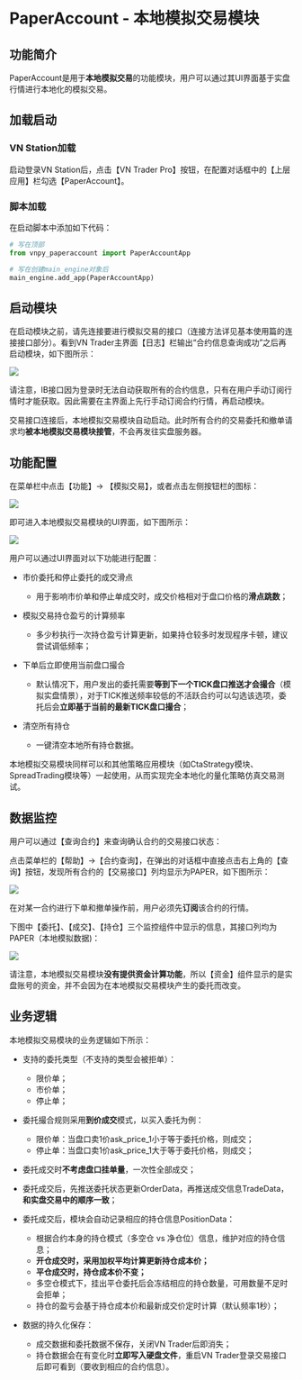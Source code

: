 # PaperAccount - 本地模拟交易模块


## 功能简介

PaperAccount是用于**本地模拟交易**的功能模块，用户可以通过其UI界面基于实盘行情进行本地化的模拟交易。

## 加载启动

### VN Station加载

 启动登录VN Station后，点击【VN Trader Pro】按钮，在配置对话框中的【上层应用】栏勾选【PaperAccount】。

### 脚本加载

在启动脚本中添加如下代码：

```python 3
# 写在顶部
from vnpy_paperaccount import PaperAccountApp

# 写在创建main_engine对象后
main_engine.add_app(PaperAccountApp)
```


## 启动模块

在启动模块之前，请先连接要进行模拟交易的接口（连接方法详见基本使用篇的连接接口部分）。看到VN Trader主界面【日志】栏输出“合约信息查询成功”之后再启动模块，如下图所示：

![](https://vnpy-doc.oss-cn-shanghai.aliyuncs.com/cta_strategy/1.png)

请注意，IB接口因为登录时无法自动获取所有的合约信息，只有在用户手动订阅行情时才能获取。因此需要在主界面上先行手动订阅合约行情，再启动模块。

交易接口连接后，本地模拟交易模块自动启动。此时所有合约的交易委托和撤单请求均**被本地模拟交易模块接管**，不会再发往实盘服务器。


## 功能配置

在菜单栏中点击【功能】-> 【模拟交易】，或者点击左侧按钮栏的图标：

![](https://vnpy-doc.oss-cn-shanghai.aliyuncs.com/paper_account/4.png)

即可进入本地模拟交易模块的UI界面，如下图所示：

![](https://vnpy-doc.oss-cn-shanghai.aliyuncs.com/paper_account/5.png)

用户可以通过UI界面对以下功能进行配置：

- 市价委托和停止委托的成交滑点
  - 用于影响市价单和停止单成交时，成交价格相对于盘口价格的**滑点跳数**；

- 模拟交易持仓盈亏的计算频率
  - 多少秒执行一次持仓盈亏计算更新，如果持仓较多时发现程序卡顿，建议尝试调低频率；

- 下单后立即使用当前盘口撮合
  - 默认情况下，用户发出的委托需要**等到下一个TICK盘口推送才会撮合**（模拟实盘情景），对于TICK推送频率较低的不活跃合约可以勾选该选项，委托后会**立即基于当前的最新TICK盘口撮合**；

- 清空所有持仓
  - 一键清空本地所有持仓数据。

本地模拟交易模块同样可以和其他策略应用模块（如CtaStrategy模块、SpreadTrading模块等）一起使用，从而实现完全本地化的量化策略仿真交易测试。


## 数据监控

用户可以通过【查询合约】来查询确认合约的交易接口状态：

点击菜单栏的【帮助】->【合约查询】，在弹出的对话框中直接点击右上角的【查询】按钮，发现所有合约的【交易接口】列均显示为PAPER，如下图所示：

![](https://vnpy-doc.oss-cn-shanghai.aliyuncs.com/paper_account/2.png)

在对某一合约进行下单和撤单操作前，用户必须先**订阅**该合约的行情。

下图中【委托】、【成交】、【持仓】三个监控组件中显示的信息，其接口列均为PAPER（本地模拟数据)：

![](https://vnpy-doc.oss-cn-shanghai.aliyuncs.com/paper_account/3.png)

请注意，本地模拟交易模块**没有提供资金计算功能**，所以【资金】组件显示的是实盘账号的资金，并不会因为在本地模拟交易模块产生的委托而改变。


## 业务逻辑

本地模拟交易模块的业务逻辑如下所示：

- 支持的委托类型（不支持的类型会被拒单）：

  - 限价单；
  - 市价单；
  - 停止单；

- 委托撮合规则采用**到价成交**模式，以买入委托为例：

  - 限价单：当盘口卖1价ask_price_1小于等于委托价格，则成交；
  - 停止单：当盘口卖1价ask_price_1大于等于委托价格，则成交；

- 委托成交时**不考虑盘口挂单量**，一次性全部成交；

- 委托成交后，先推送委托状态更新OrderData，再推送成交信息TradeData，**和实盘交易中的顺序一致**；

- 委托成交后，模块会自动记录相应的持仓信息PositionData：

  - 根据合约本身的持仓模式（多空仓 vs 净仓位）信息，维护对应的持仓信息；
  - **开仓成交时，采用加权平均计算更新持仓成本价；**
  - **平仓成交时，持仓成本价不变；**
  - 多空仓模式下，挂出平仓委托后会冻结相应的持仓数量，可用数量不足时会拒单；
  - 持仓的盈亏会基于持仓成本价和最新成交价定时计算（默认频率1秒）；

- 数据的持久化保存：

  - 成交数据和委托数据不保存，关闭VN Trader后即消失；
  - 持仓数据会在有变化时**立即写入硬盘文件**，重启VN Trader登录交易接口后即可看到（要收到相应的合约信息）。
